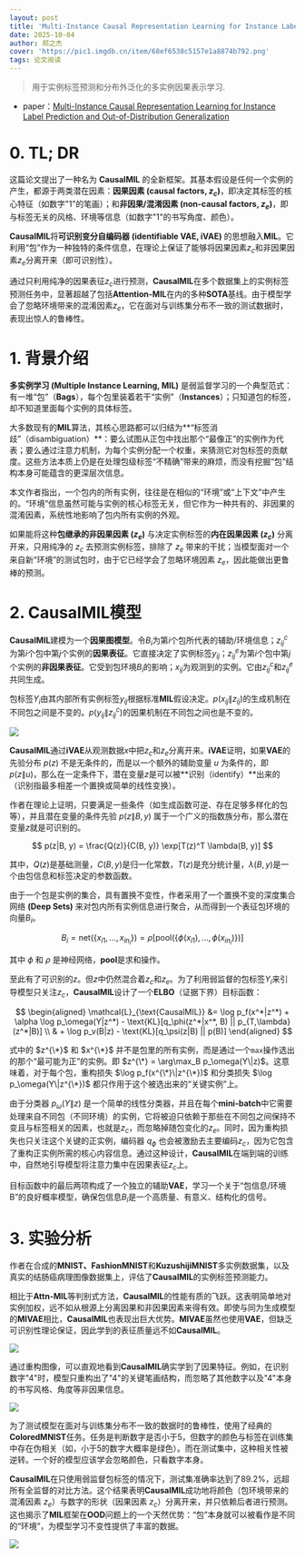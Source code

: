 ```yaml
---
layout: post
title: 'Multi-Instance Causal Representation Learning for Instance Label Prediction and Out-of-Distribution Generalization'
date: 2025-10-04
author: 郑之杰
cover: 'https://pic1.imgdb.cn/item/68ef6538c5157e1a8874b792.png'
tags: 论文阅读
---
```


> 用于实例标签预测和分布外泛化的多实例因果表示学习.

- paper：[Multi-Instance Causal Representation Learning for Instance Label Prediction and Out-of-Distribution Generalization](https://arxiv.org/abs/2202.12570)


# 0. TL; DR

这篇论文提出了一种名为 **CausalMIL** 的全新框架。其基本假设是任何一个实例的产生，都源于两类潜在因素：**因果因素 (causal factors, $z_c$)**，即决定其标签的核心特征（如数字"1"的笔画）；和**非因果/混淆因素 (non-causal factors, $z_e$)**，即与标签无关的风格、环境等信息（如数字"1"的书写角度、颜色）。

**CausalMIL**将**可识别变分自编码器 (identifiable VAE, iVAE)** 的思想融入**MIL**。它利用“包”作为一种独特的条件信息，在理论上保证了能够将因果因素$z_c$和非因果因素$z_e$分离开来（即可识别性）。

通过只利用纯净的因果表征$z_c$进行预测，**CausalMIL**在多个数据集上的实例标签预测任务中，显著超越了包括**Attention-MIL**在内的多种**SOTA**基线。由于模型学会了忽略环境带来的混淆因素$z_e$，它在面对与训练集分布不一致的测试数据时，表现出惊人的鲁棒性。


# 1. 背景介绍

**多实例学习 (Multiple Instance Learning, MIL)** 是弱监督学习的一个典型范式：有一堆“包”（**Bags**），每个包里装着若干“实例”（**Instances**）；只知道包的标签，却不知道里面每个实例的具体标签。

大多数现有的**MIL**算法，其核心思路都可以归结为**“标签消歧”（disambiguation）**：要么试图从正包中找出那个“最像正”的实例作为代表；要么通过注意力机制，为每个实例分配一个权重，来猜测它对包标签的贡献度。这些方法本质上仍是在处理包级标签“不精确”带来的麻烦，而没有挖掘“包”结构本身可能蕴含的更深层次信息。

本文作者指出，一个包内的所有实例，往往是在相似的“环境”或“上下文”中产生的。“环境”信息虽然可能与实例的核心标签无关，但它作为一种共有的、非因果的混淆因素，系统性地影响了包内所有实例的外观。

如果能将这种**包继承的非因果因素 ($z_e$)** 与决定实例标签的**内在因果因素 ($z_c$)** 分离开来，只用纯净的 $z_c$ 去预测实例标签，排除了 $z_e$ 带来的干扰；当模型面对一个来自新“环境”的测试包时，由于它已经学会了忽略环境因素 $z_e$，因此能做出更鲁棒的预测。

# 2. CausalMIL模型

**CausalMIL**建模为一个**因果图模型**。令$B_i$为第$i$个包所代表的辅助/环境信息；$z_{ij}^c$为第$i$个包中第$j$个实例的**因果表征**。它直接决定了实例标签$y_{ij}$；$z_{ij}^e$为第$i$个包中第$j$个实例的**非因果表征**。它受到包环境$B_i$的影响；$x_{ij}$为观测到的实例。它由$z_{ij}^c$和$z_{ij}^e$共同生成。

包标签$Y_i$由其内部所有实例标签$y_{ij}$根据标准**MIL**假设决定。$p(x_{ij}\|z_{ij})$的生成机制在不同包之间是不变的。$p(y_{ij}\|z_{ij}^c)$的因果机制在不同包之间也是不变的。

![](https://pic1.imgdb.cn/item/68ef67ddc5157e1a8874ce31.png)

**CausalMIL**通过**iVAE**从观测数据$x$中把$z_c$和$z_e$分离开来。**iVAE**证明，如果**VAE**的先验分布 $p(z)$ 不是无条件的，而是以一个额外的辅助变量 $u$ 为条件的，即 $p(z\|u)$，那么在一定条件下，潜在变量$z$是可以被**识别（identify）**出来的（识别指最多相差一个置换或简单的线性变换）。

作者在理论上证明，只要满足一些条件（如生成函数可逆、存在足够多样化的包等），并且潜在变量的条件先验 $p(z\|B, y)$ 属于一个广义的指数族分布，那么潜在变量$z$就是可识别的。

$$ p(z|B, y) = \frac{Q(z)}{C(B, y)} \exp[T(z)^T \lambda(B, y)] $$

其中，$Q(z)$是基础测量，$C(B, y)$是归一化常数，$T(z)$是充分统计量，$\lambda(B,y)$是一个由包信息和标签决定的参数函数。

由于一个包是实例的集合，具有置换不变性，作者采用了一个置换不变的深度集合网络 **(Deep Sets)** 来对包内所有实例信息进行聚合，从而得到一个表征包环境的向量$B_i$。

$$ B_i = \text{net}(\{x_{i1}, \dots, x_{in_i}\}) = \rho[\text{pool}(\{\phi(x_{i1}), \dots, \phi(x_{in_i})\})] $$

其中 $\phi$ 和 $\rho$ 是神经网络，**pool**是求和操作。

至此有了可识别的$z$。但$z$中仍然混合着$z_c$和$z_e$。为了利用弱监督的包标签$Y_i$来引导模型只关注$z_c$，**CausalMIL**设计了一个**ELBO**（证据下界）目标函数：

$$ \begin{aligned} \mathcal{L}_{\text{CausalMIL}} &= \log p_f(x^*|z^*) + \alpha \log p_\omega(Y|z^*) - \text{KL}[q_\phi(z^*|x^*, B) || p_{T,\lambda}(z^*|B)] \\ & + \log p_v(B|z) - \text{KL}[q_\psi(z|B) || p(B)] \end{aligned} $$

式中的 $z^{\*}$ 和 $x^{\*}$ 并不是包里的所有实例，而是通过一个`max`操作选出的那个“最可能为正”的实例。即 $z^{\*} = \arg\max_B p_\omega(Y\|z)$。这意味着，对于每个包，重构损失 $\log p_f(x^{\*}\|z^{\*})$ 和分类损失 $\log p_\omega(Y\|z^{\*})$ 都只作用于这个被选出来的“关键实例”上。

由于分类器 $p_\omega(Y\|z)$ 是一个简单的线性分类器，并且在每个**mini-batch**中它需要处理来自不同包（不同环境）的实例，它将被迫只依赖于那些在不同包之间保持不变且与标签相关的因素，也就是$z_c$，而忽略掉随包变化的$z_e$。同时，因为重构损失也只关注这个关键的正实例，编码器 $q_\phi$ 也会被激励去主要编码$z_c$，因为它包含了重构正实例所需的核心内容信息。通过这种设计，**CausalMIL**在端到端的训练中，自然地引导模型将注意力集中在因果表征$z_c$上。

目标函数中的最后两项构成了一个独立的辅助**VAE**，学习一个关于“包信息/环境B”的良好概率模型，确保包信息$B_i$是一个高质量、有意义、结构化的信号。

# 3. 实验分析

作者在合成的**MNIST、FashionMNIST**和**KuzushijiMNIST**多实例数据集，以及真实的结肠癌病理图像数据集上，评估了**CausalMIL**的实例标签预测能力。

相比于**Attn-MIL**等判别式方法，**CausalMIL**的性能有质的飞跃。这表明简单地对实例加权，远不如从根源上分离因果和非因果因素来得有效。即使与同为生成模型的**MIVAE**相比，**CausalMIL**也表现出巨大优势。**MIVAE**虽然也使用**VAE**，但缺乏可识别性理论保证，因此学到的表征质量远不如**CausalMIL**。

![](https://pic1.imgdb.cn/item/68ef85a3c5157e1a88752d6e.png)

通过重构图像，可以直观地看到**CausalMIL**确实学到了因果特征。例如，在识别数字"4"时，模型只重构出了"4"的关键笔画结构，而忽略了其他数字以及"4"本身的书写风格、角度等非因果信息。

![](https://pic1.imgdb.cn/item/68ef85d9c5157e1a88752d81.png)

为了测试模型在面对与训练集分布不一致的数据时的鲁棒性，使用了经典的**ColoredMNIST**任务。任务是判断数字是否小于5，但数字的颜色与标签在训练集中存在伪相关（如，小于5的数字大概率是绿色）。而在测试集中，这种相关性被逆转。一个好的模型应该学会忽略颜色，只看数字本身。

**CausalMIL**在只使用弱监督包标签的情况下，测试集准确率达到了89.2%，远超所有全监督的对比方法。这个结果表明**CausalMIL**成功地将颜色（包环境带来的混淆因素 $z_e$）与数字的形状（因果因素 $z_c$）分离开来，并只依赖后者进行预测。这也揭示了**MIL**框架在**OOD**问题上的一个天然优势：“包”本身就可以被看作是不同的“环境”，为模型学习不变性提供了丰富的数据。

![](https://pic1.imgdb.cn/item/68ef864bc5157e1a88752dad.png)
